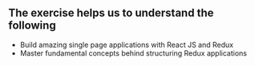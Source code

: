 ## The exercise helps us to understand the following

- Build amazing single page applications with React JS and Redux
- Master fundamental concepts behind structuring Redux applications
